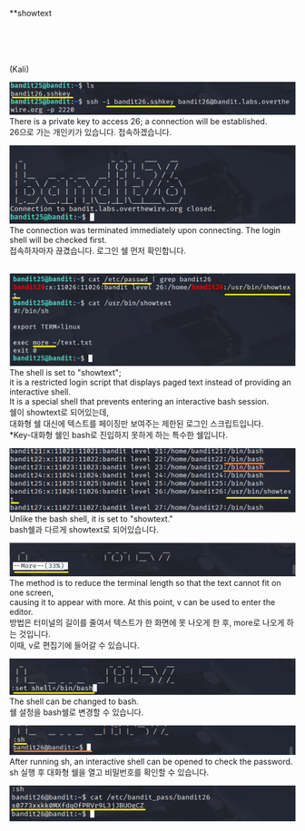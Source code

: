 **showtext<br>
<br>
<br>
<br>
<br>



(Kali)

![image break](/Pictur/Level25/bandit1.png) <br>
There is a private key to access 26; a connection will be established.<br>
26으로 가는 개인키가 있습니다. 접속하겠습니다.<br>

![image break](/Pictur/Level25/bandit2.png) <br>
The connection was terminated immediately upon connecting. The login shell will be checked first.<br>
접속하자마자 끊겼습니다. 로그인 쉘 먼저 확인합니다.<br>
<br>

![image break](/Pictur/Level25/bandit3.png) <br>
The shell is set to "showtext"; <br>
it is a restricted login script that displays paged text instead of providing an interactive shell. <br>
It is a special shell that prevents entering an interactive bash session.<br>
쉘이 showtext로 되어있는데,<br>
대화형 쉘 대신에 텍스트를 페이징만 보여주는 제한된 로그인 스크립트입니다.<br>
*Key-대화형 쉘인 bash로 진입하지 못하게 하는 특수한 쉘입니다.<br>

![image break](/Pictur/Level25/bandit4.png) <br>
Unlike the bash shell, it is set to "showtext."<br>
bash쉘과 다르게 showtext로 되어있습니다.

![image break](/Pictur/Level25/bandit5.png) <br>
The method is to reduce the terminal length so that the text cannot fit on one screen, <br>
causing it to appear with more. At this point, v can be used to enter the editor.<br>
방법은 터미널의 길이를 줄여서 텍스트가 한 화면에 못 나오게 한 후, more로 나오게 하는 것입니다. <br>
이때, v로 편집기에 들어갈 수 있습니다.<br>

![image break](/Pictur/Level25/bandit6.png) <br>
The shell can be changed to bash.<br>
쉘 설정을 bash쉘로 변경할 수 있습니다. 

![image break](/Pictur/Level25/bandit7.png) <br>
After running sh, an interactive shell can be opened to check the password.<br>
sh 실행 후 대화형 쉘을 열고 비밀번호를 확인할 수 있습니다. 

![image break](/Pictur/Level25/bandit8.png) <br>
